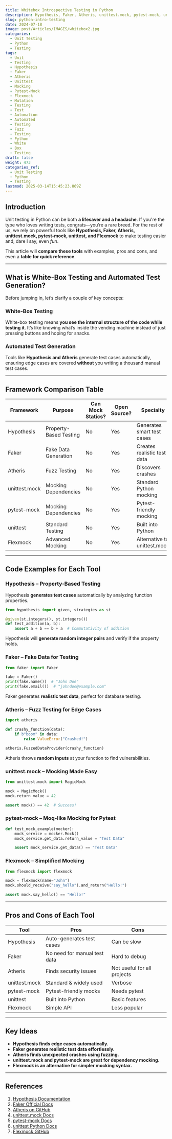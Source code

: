 ```yaml
---
title: Whitebox Introspective Testing in Python
description: Hypothesis, Faker, Atheris, unittest.mock, pytest-mock, unittest, and Flexmock Compared
slug: python-intro-testing
date: 2024-07-18
image: post/Articles/IMAGES/whitebox2.jpg
categories:
  - Unit Testing
  - Python
  - Testing
tags:
  - Unit
  - Testing
  - Hypothesis
  - Faker
  - Atheris
  - Unittest
  - Mocking
  - Pytest-Mock
  - Flexmock
  - Mutation
  - Testing
  - Test
  - Automation
  - Automated
  - Testing
  - Fuzz
  - Testing
  - Python
  - White
  - Box
  - Testing
draft: false
weight: 473
categories_ref:
  - Unit Testing
  - Python
  - Testing
lastmod: 2025-03-14T15:45:23.869Z
---
```

<!--

# History and In-Depth Comparison with Code Examples of Hypothesis, Faker, Atheris, unittest.mock, pytest-mock, unittest, and Flexmock for More Effective Unit Testing in Python
-->

## Introduction

Unit testing in Python can be both **a lifesaver and a headache**. If you're the type who loves writing tests, congrats—you’re a rare breed. For the rest of us, we rely on powerful tools like **Hypothesis, Faker, Atheris, unittest.mock, pytest-mock, unittest, and Flexmock** to make testing easier and, dare I say, even *fun*.

This article will **compare these tools** with examples, pros and cons, and even a **table for quick reference**.

***

## What is White-Box Testing and Automated Test Generation?

Before jumping in, let’s clarify a couple of key concepts:

### **White-Box Testing**

White-box testing means **you see the internal structure of the code while testing it**. It’s like knowing what’s inside the vending machine instead of just pressing buttons and hoping for snacks.

### **Automated Test Generation**

Tools like **Hypothesis and Atheris** generate test cases automatically, ensuring edge cases are covered **without** you writing a thousand manual test cases.

***

## Framework Comparison Table

| Framework     | Purpose                | Can Mock Statics? | Open Source? | Specialty                    |
| ------------- | ---------------------- | ----------------- | ------------ | ---------------------------- |
| Hypothesis    | Property-Based Testing | No                | Yes          | Generates smart test cases   |
| Faker         | Fake Data Generation   | No                | Yes          | Creates realistic test data  |
| Atheris       | Fuzz Testing           | No                | Yes          | Discovers crashes            |
| unittest.mock | Mocking Dependencies   | No                | Yes          | Standard Python mocking      |
| pytest-mock   | Mocking Dependencies   | No                | Yes          | Pytest-friendly mocking      |
| unittest      | Standard Testing       | No                | Yes          | Built into Python            |
| Flexmock      | Advanced Mocking       | No                | Yes          | Alternative to unittest.mock |

***

## Code Examples for Each Tool

### **Hypothesis – Property-Based Testing**

Hypothesis **generates test cases** automatically by analyzing function properties.

```python
from hypothesis import given, strategies as st

@given(st.integers(), st.integers())
def test_addition(a, b):
    assert a + b == b + a  # Commutativity of addition
```

Hypothesis will **generate random integer pairs** and verify if the property holds.

### **Faker – Fake Data for Testing**

```python
from faker import Faker

fake = Faker()
print(fake.name())  # "John Doe"
print(fake.email())  # "johndoe@example.com"
```

Faker generates **realistic test data**, perfect for database testing.

### **Atheris – Fuzz Testing for Edge Cases**

```python
import atheris

def crashy_function(data):
    if b"boom" in data:
        raise ValueError("Crashed!")

atheris.FuzzedDataProvider(crashy_function)
```

Atheris throws **random inputs** at your function to find vulnerabilities.

### **unittest.mock – Mocking Made Easy**

```python
from unittest.mock import MagicMock

mock = MagicMock()
mock.return_value = 42

assert mock() == 42  # Success!
```

### **pytest-mock – Moq-like Mocking for Pytest**

```python
def test_mock_example(mocker):
    mock_service = mocker.Mock()
    mock_service.get_data.return_value = "Test Data"

    assert mock_service.get_data() == "Test Data"
```

### **Flexmock – Simplified Mocking**

```python
from flexmock import flexmock

mock = flexmock(name="John")
mock.should_receive("say_hello").and_return("Hello!")

assert mock.say_hello() == "Hello!"
```

***

## Pros and Cons of Each Tool

| Tool          | Pros                         | Cons                        |
| ------------- | ---------------------------- | --------------------------- |
| Hypothesis    | Auto-generates test cases    | Can be slow                 |
| Faker         | No need for manual test data | Hard to debug               |
| Atheris       | Finds security issues        | Not useful for all projects |
| unittest.mock | Standard & widely used       | Verbose                     |
| pytest-mock   | Pytest-friendly mocks        | Needs pytest                |
| unittest      | Built into Python            | Basic features              |
| Flexmock      | Simple API                   | Less popular                |

***

## Key Ideas

* **Hypothesis finds edge cases automatically.**
* **Faker generates realistic test data effortlessly.**
* **Atheris finds unexpected crashes using fuzzing.**
* **unittest.mock and pytest-mock are great for dependency mocking.**
* **Flexmock is an alternative for simpler mocking syntax.**

***

## References

1. [Hypothesis Documentation](https://hypothesis.readthedocs.io/)
2. [Faker Official Docs](https://faker.readthedocs.io/)
3. [Atheris on GitHub](https://github.com/google/atheris)
4. [unittest.mock Docs](https://docs.python.org/3/library/unittest.mock.html)
5. [pytest-mock Docs](https://pytest-mock.readthedocs.io/)
6. [unittest Python Docs](https://docs.python.org/3/library/unittest.html)
7. [Flexmock GitHub](https://github.com/flexmock/flexmock)
